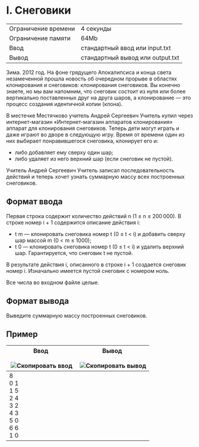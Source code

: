 # I. Снеговики

|   |   |
|---|---|
|Ограничение времени|4 секунды|
|Ограничение памяти|64Mb|
|Ввод|стандартный ввод или input.txt|
|Вывод|стандартный вывод или output.txt|

Зима. 2012 год. На фоне грядущего Апокалипсиса и конца света незамеченной прошла новость об очередном прорыве в областях клонирования и снеговиков: клонирования снеговиков. Вы конечно знаете, но мы вам напомним, что снеговик состоит из нуля или более вертикально поставленных друг на друга шаров, а клонирование — это процесс создания идентичной копии (клона).

В местечке Местячково учитель Андрей Сергеевич Учитель купил через интернет-магазин «Интернет-магазин аппаратов клонирования» аппарат для клонирования снеговиков. Теперь дети могут играть и даже играют во дворе в следующую игру. Время от времени один из них выбирает понравившегося снеговика, клонирует его и:

- либо добавляет ему сверху один шар;
- либо удаляет из него верхний шар (если снеговик не пустой).

Учитель Андрей Сергеевич Учитель записал последовательность действий и теперь хочет узнать суммарную массу всех построенных снеговиков.

## Формат ввода

Первая строка содержит количество действий n (1 ≤ n ≤ 200 000). В строке номер i + 1 содержится описание действия i:

- t m — клонировать снеговика номер t (0 ≤ t < i) и добавить сверху шар массой m (0 < m ≤ 1000);
- t 0 — клонировать снеговика номер t (0 ≤ t < i) и удалить верхний шар. Гарантируется, что снеговик t не пустой.

В результате действия i, описанного в строке i + 1 создается снеговик номер i. Изначально имеется пустой снеговик с номером ноль.

Все числа во входном файле целые.

## Формат вывода

Выведите суммарную массу построенных снеговиков.

## Пример

|Ввод<br><br> ![Скопировать ввод](https://yastatic.net/lego/_/La6qi18Z8LwgnZdsAr1qy1GwCwo.gif)|Вывод<br><br> ![Скопировать вывод](https://yastatic.net/lego/_/La6qi18Z8LwgnZdsAr1qy1GwCwo.gif)|
|---|---|
|8<br>0 1<br>1 5<br>2 4<br>3 2<br>4 3<br>5 0<br>6 6<br>1 0|